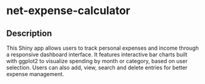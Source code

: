 # net-expense-calculator

## Description

This Shiny app allows users to track personal expenses and income through a responsive dashboard interface. It features interactive bar charts built with ggplot2 to visualize spending by month or category, based on user selection. Users can also add, view, search and delete entries for better expense management.

